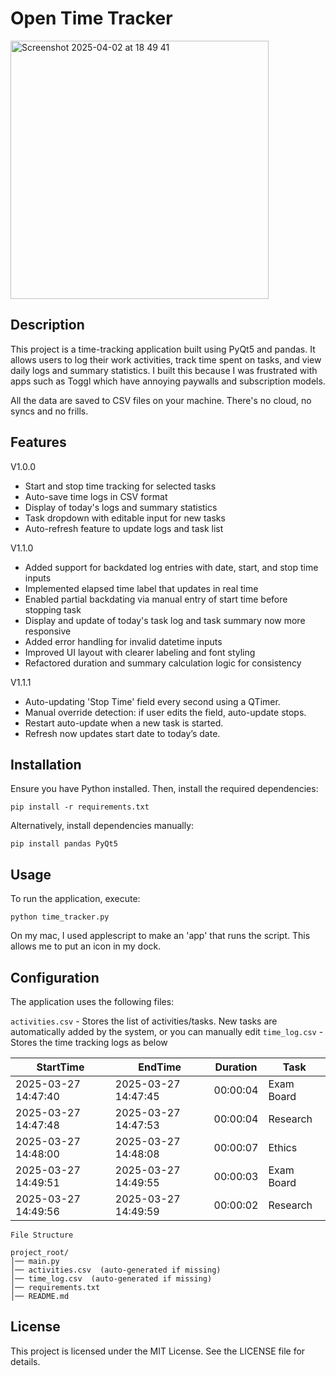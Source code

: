 # Open Time Tracker

<img width="413" alt="Screenshot 2025-04-02 at 18 49 41" src="https://github.com/user-attachments/assets/ba3cac07-d4f2-4b3f-aedc-de556e109812" />

## Description

This project is a time-tracking application built using PyQt5 and pandas. It allows users to log their work activities, track time spent on tasks, and view daily logs and summary statistics.
I built this because I was frustrated with apps such as Toggl which have annoying paywalls and subscription models. 


All the data are saved to CSV files on your machine. There's no cloud, no syncs and no frills. 


## Features


V1.0.0
* Start and stop time tracking for selected tasks
* Auto-save time logs in CSV format
* Display of today's logs and summary statistics
* Task dropdown with editable input for new tasks
* Auto-refresh feature to update logs and task list

V1.1.0
* Added support for backdated log entries with date, start, and stop time inputs
*  Implemented elapsed time label that updates in real time
*  Enabled partial backdating via manual entry of start time before stopping task
*  Display and update of today's task log and task summary now more responsive
*  Added error handling for invalid datetime inputs
*  Improved UI layout with clearer labeling and font styling
*  Refactored duration and summary calculation logic for consistency

V1.1.1

* Auto-updating 'Stop Time' field every second using a QTimer.
* Manual override detection: if user edits the field, auto-update stops.
* Restart auto-update when a new task is started.
* Refresh now updates start date to today’s date.

## Installation

Ensure you have Python installed. Then, install the required dependencies:

`pip install -r requirements.txt`

Alternatively, install dependencies manually:

`pip install pandas PyQt5`

## Usage

To run the application, execute:

`python time_tracker.py`

On my mac, I used applescript to make an 'app' that runs the script. This allows me to put an icon in my dock. 


## Configuration

The application uses the following files:

`activities.csv` - Stores the list of activities/tasks. New tasks are automatically added by the system, or you can manually edit
`time_log.csv` - Stores the time tracking logs as below


|StartTime|EndTime|Duration|Task|
|---------|-------|--------|----|
|2025-03-27 14:47:40|2025-03-27 14:47:45|00:00:04|Exam Board|
|2025-03-27 14:47:48|2025-03-27 14:47:53|00:00:04|Research|
|2025-03-27 14:48:00|2025-03-27 14:48:08|00:00:07|Ethics|
|2025-03-27 14:49:51|2025-03-27 14:49:55|00:00:03|Exam Board|
|2025-03-27 14:49:56|2025-03-27 14:49:59|00:00:02|Research|


```
File Structure

project_root/
│── main.py
│── activities.csv  (auto-generated if missing)
│── time_log.csv  (auto-generated if missing)
│── requirements.txt
│── README.md
```
## License

This project is licensed under the MIT License. See the LICENSE file for details.



